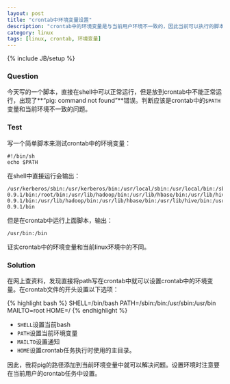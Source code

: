 ```yaml
---
layout: post
title: "crontab中环境变量设置"
description: "crontab中的环境变量是与当前用户环境不一致的，因此当前可以执行的脚本不一定能在crontab中执行"
category: linux
tags: [linux, crontab, 环境变量]
---
```

{% include JB/setup %}

### Question

今天写的一个脚本，直接在shell中可以正常运行，但是放到crontab中不能正常运行，出现了**“pig: command not found”**错误。判断应该是crontab中的`$PATH`变量和当前环境不一致的问题。

<!-- more -->
### Test

写一个简单脚本来测试crontab中的环境变量：

	#!/bin/sh
	echo $PATH

在shell中直接运行会输出：

	/usr/kerberos/sbin:/usr/kerberos/bin:/usr/local/sbin:/usr/local/bin:/sbin:/bin:/usr/sbin:/usr/bin:/usr/lib/hadoop/bin:/usr/lib/hbase/bin:/usr/lib/hive/bin:/usr/lib/pig-0.9.1/bin:/root/bin:/usr/lib/hadoop/bin:/usr/lib/hbase/bin:/usr/lib/hive/bin:/usr/lib/pig-0.9.1/bin:/usr/lib/hadoop/bin:/usr/lib/hbase/bin:/usr/lib/hive/bin:/usr/lib/pig-0.9.1/bin

但是在crontab中运行上面脚本，输出：

	/usr/bin:/bin

证实crontab中的环境变量和当前linux环境中的不同。

### Solution

在网上查资料，发现直接将path写在crontab中就可以设置crontab中的环境变量。在crontab文件的开头设置以下选项：
	
{% highlight bash %}
SHELL=/bin/bash
PATH=/sbin:/bin:/usr/sbin:/usr/bin
MAILTO=root
HOME=/
{% endhighlight %}

- `SHELL`设置当前bash
- `PATH`设置当前环境变量
- `MAILTO`设置通知
- `HOME`设置crontab任务执行时使用的主目录。

因此，我将pig的路径添加到当前环境变量中就可以解决问题。设置环境时注意要在当前用户的crontab任务中设置。




